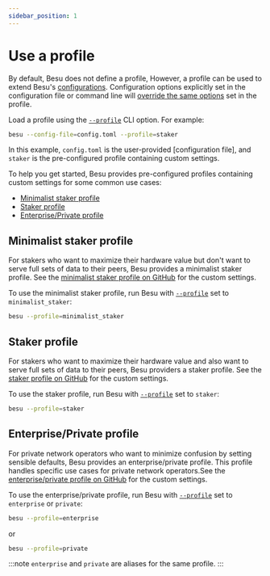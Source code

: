 ```yaml
---
sidebar_position: 1
---
```


# Use a profile

By default, Besu does not define a profile, However, a profile can be used to extend Besu's 
[configurations](index.md). Configuration options explicitly set in the configuration file or command 
line will [override the same options](index.md#configuration-order-of-precedence) set in the profile. 

Load a profile using the [`--profile`](../../reference/cli/options.md#profile) CLI option.
For example:

```bash
besu --config-file=config.toml --profile=staker
```

In this example, `config.toml` is the user-provided [configuration file], and `staker` is
the pre-configured profile containing custom settings.

To help you get started, Besu provides pre-configured profiles containing custom settings
for some common use cases:

- [Minimalist staker profile](#minimalist-staker-profile)
- [Staker profile](#staker-profile)
- [Enterprise/Private profile](#enterpriseprivate-profile)

## Minimalist staker profile

For stakers who want to maximize their hardware value but don't want to serve full sets of data to
their peers, Besu provides a minimalist staker profile.
See the
[minimalist staker profile on GitHub](https://github.com/hyperledger/besu/blob/8b64023a121ea996ef60e4b7e2299c5807683f90/config/src/main/resources/profiles/minimalist-staker.toml)
for the custom settings.

To use the minimalist staker profile, run Besu with
[`--profile`](../../reference/cli/options.md#profile) set to `minimalist_staker`:

```bash
besu --profile=minimalist_staker
```

## Staker profile

For stakers who want to maximize their hardware value and also want to serve full sets of data to
their peers, Besu providers a staker profile.
See the
[staker profile on GitHub](https://github.com/hyperledger/besu/blob/8b64023a121ea996ef60e4b7e2299c5807683f90/config/src/main/resources/profiles/staker.toml)
for the custom settings.

To use the staker profile, run Besu with [`--profile`](../../reference/cli/options.md#profile) set to `staker`:

```bash
besu --profile=staker
```

## Enterprise/Private profile

For private network operators who want to minimize confusion by setting sensible defaults, Besu
provides an enterprise/private profile.
This profile handles specific use cases for private network operators.See the
[enterprise/private profile on GitHub](https://github.com/hyperledger/besu/blob/8b64023a121ea996ef60e4b7e2299c5807683f90/config/src/main/resources/profiles/enterprise-private.toml)
for the custom settings.

To use the enterprise/private profile, run Besu with
[`--profile`](../../reference/cli/options.md#profile) set to `enterprise` or `private`:

```bash
besu --profile=enterprise
```

or

```bash
besu --profile=private
```

:::note
`enterprise` and `private` are aliases for the same profile.
:::
